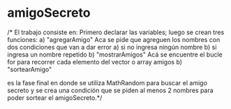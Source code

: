 # amigoSecreto

/* El trabajo consiste en:
Primero declarar las variables; luego se crean tres funciones:
a) "agregarAmigo"
Aca se pide que agreguen los nombres con dos condiciones que van a dar error 
       a) si no ingresa ningún nombre 
       b) si ingresa un nombre repetido
b) "mostrarAmigos"
Acá se encuentre el bucle for para recorrer cada elemento del vector o array amigos
b) "sortearAmigo"

es la fase final en donde se utiliza MathRandom para buscar el amigo secreto 
y se crea una condición que se piden al menos 2 nombres para poder sortear el amigoSecreto.*/
